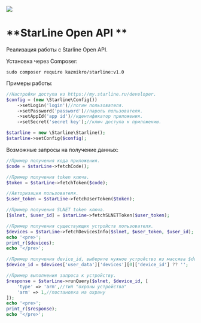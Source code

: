 ![](https://www.starline.ru/wp-content/uploads/2020/08/StarLine-20.png)

# **StarLine Open API **

Реализация работы с Starline Open API.

Установка через Composer:
```
sudo composer require kazmikro/starline:v1.0
```

Примеры работы:

```php
//Настройки доступа из https://my.starline.ru/developer.
$config = (new \Starline\Config())
    ->setLogin('login')//логин пользователя.
    ->setPassword('password')//пароль пользователя.
    ->setAppId('app id')//идентификатор приложения.
    ->setSecret('secret key');//ключ доступа к приложению.

$starline = new \Starline\Starline();
$starline->setConfig($config);
```

Возможные запросы на получение данных:

```php
//Пример получения кода приложения.
$code = $starLine->fetchCode();

//Пример получения token ключа.
$token = $starLine->fetchToken($code);

//Авторизация пользователя.
$user_token = $starLine->fetchUserToken($token);

//Пример получения SLNET token ключа.
[$slnet, $user_id] = $starLine->fetchSLNETToken($user_token);

//Пример получения существующих устройств пользователя.
$devices = $starLine->fetchDevicesInfo($slnet, $user_token, $user_id);
echo '<pre>';
print_r($devices);
echo '</pre>';

//Пример получения device_id, выберите нужное устройство из массива $devices['user_data']['devices']
$device_id = $devices['user_data']['devices'][0]['device_id'] ?? '';

//Пример выполнения запроса к устройству.
$response = $starLine->runQuery($slnet, $device_id, [
    'type' => 'arm',//тип "охраны устройства"
    'arm' => 1,//постановка на охрану
]);
echo '<pre>';
print_r($response);
echo '</pre>';

```
